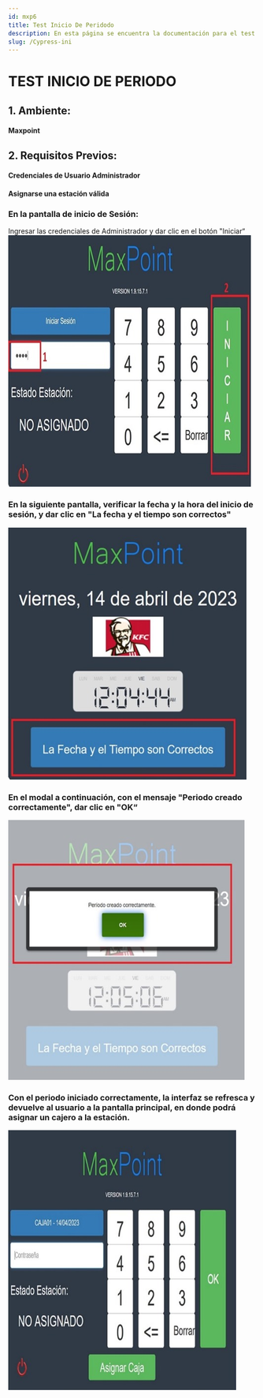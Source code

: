 ```yaml
---
id: mxp6
title: Test Inicio De Peridodo 
description: En esta página se encuentra la documentación para el test de inicio de periodo 
slug: /Cypress-ini
---
```


# TEST INICIO DE PERIODO 
 ## 1. Ambiente:
 #### Maxpoint
## 2. Requisitos Previos:
 #### Credenciales de Usuario Administrador
 #### Asignarse una estación válida

 ### En la pantalla de inicio de Sesión: 
 Ingresar las credenciales de Administrador y dar clic en el botón "Iniciar“
 ![ejemplo](../img/29.jpg)

### En la siguiente pantalla, verificar la fecha y la hora del inicio de sesión, y dar clic en "La fecha y el tiempo son correctos" 
![ejemplo](../img/30.jpg)

### En el modal a continuación, con el mensaje "Periodo creado correctamente", dar clic en "OK“
![ejemplo](../img/31.jpg)
### Con el periodo iniciado correctamente, la interfaz se refresca y devuelve al usuario a la pantalla principal, en donde podrá asignar un cajero a la estación.
![ejemplo](../img/32.jpg)



